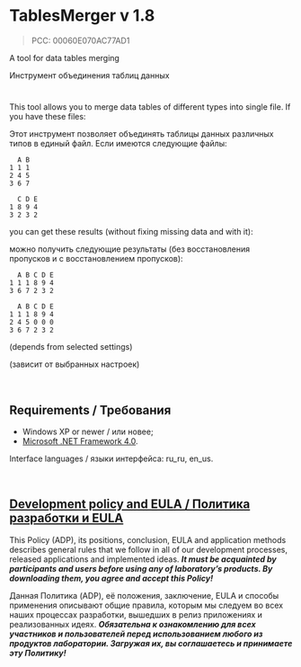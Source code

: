 # TablesMerger v 1.8
>PCC: 00060E070AC77AD1


A tool for data tables merging

Инструмент объединения таблиц данных


#

This tool allows you to merge data tables of different types into single file.
If you have these files:

Этот инструмент позволяет объединять таблицы данных различных типов в единый файл.
Если имеются следующие файлы:

```
  A B
1 1 1
2 4 5
3 6 7

  C D E
1 8 9 4
3 2 3 2
```

you can get these results (without fixing missing data and with it):

можно получить следующие результаты (без восстановления пропусков и с восстановлением пропусков):

```
  A B C D E
1 1 1 8 9 4
3 6 7 2 3 2

  A B C D E
1 1 1 8 9 4
2 4 5 0 0 0
3 6 7 2 3 2
```

(depends from selected settings)

(зависит от выбранных настроек)

&nbsp;



## Requirements / Требования

- Windows XP or newer / или новее;
- [Microsoft .NET Framework 4.0](https://microsoft.com/en-us/download/details.aspx?id=17718).

Interface languages / языки интерфейса: ru_ru, en_us.

&nbsp;



## [Development policy and EULA / Политика разработки и EULA](https://adslbarxatov.github.io/ADP)

This Policy (ADP), its positions, conclusion, EULA and application methods
describes general rules that we follow in all of our development processes, released applications and implemented ideas.
***It must be acquainted by participants and users before using any of laboratory’s products.
By downloading them, you agree and accept this Policy!***

Данная Политика (ADP), её положения, заключение, EULA и способы применения
описывают общие правила, которым мы следуем во всех наших процессах разработки, вышедших в релиз приложениях
и реализованных идеях.
***Обязательна к ознакомлению для всех участников и пользователей перед использованием любого из продуктов лаборатории.
Загружая их, вы соглашаетесь и принимаете эту Политику!***
